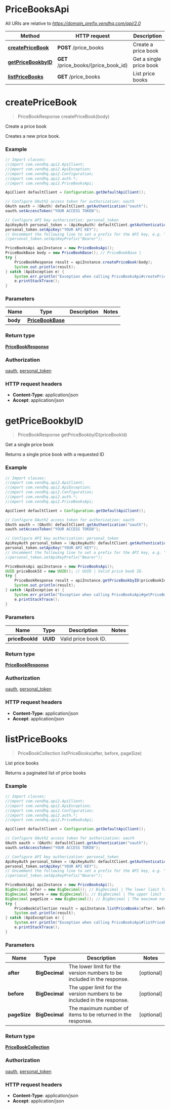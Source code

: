 # PriceBooksApi

All URIs are relative to *https://domain_prefix.vendhq.com/api/2.0*

Method | HTTP request | Description
------------- | ------------- | -------------
[**createPriceBook**](PriceBooksApi.md#createPriceBook) | **POST** /price_books | Create a price book
[**getPriceBookbyID**](PriceBooksApi.md#getPriceBookbyID) | **GET** /price_books/{price_book_id} | Get a single price book
[**listPriceBooks**](PriceBooksApi.md#listPriceBooks) | **GET** /price_books | List price books


<a name="createPriceBook"></a>
# **createPriceBook**
> PriceBookResponse createPriceBook(body)

Create a price book

Creates a new price book.

### Example
```java
// Import classes:
//import com.vendhq.api2.ApiClient;
//import com.vendhq.api2.ApiException;
//import com.vendhq.api2.Configuration;
//import com.vendhq.api2.auth.*;
//import com.vendhq.api2.PriceBooksApi;

ApiClient defaultClient = Configuration.getDefaultApiClient();

// Configure OAuth2 access token for authorization: oauth
OAuth oauth = (OAuth) defaultClient.getAuthentication("oauth");
oauth.setAccessToken("YOUR ACCESS TOKEN");

// Configure API key authorization: personal_token
ApiKeyAuth personal_token = (ApiKeyAuth) defaultClient.getAuthentication("personal_token");
personal_token.setApiKey("YOUR API KEY");
// Uncomment the following line to set a prefix for the API key, e.g. "Bearer" (defaults to null)
//personal_token.setApiKeyPrefix("Bearer");

PriceBooksApi apiInstance = new PriceBooksApi();
PriceBookBase body = new PriceBookBase(); // PriceBookBase | 
try {
    PriceBookResponse result = apiInstance.createPriceBook(body);
    System.out.println(result);
} catch (ApiException e) {
    System.err.println("Exception when calling PriceBooksApi#createPriceBook");
    e.printStackTrace();
}
```

### Parameters

Name | Type | Description  | Notes
------------- | ------------- | ------------- | -------------
 **body** | [**PriceBookBase**](PriceBookBase.md)|  |

### Return type

[**PriceBookResponse**](PriceBookResponse.md)

### Authorization

[oauth](../README.md#oauth), [personal_token](../README.md#personal_token)

### HTTP request headers

 - **Content-Type**: application/json
 - **Accept**: application/json

<a name="getPriceBookbyID"></a>
# **getPriceBookbyID**
> PriceBookResponse getPriceBookbyID(priceBookId)

Get a single price book

Returns a single price book with a requested ID

### Example
```java
// Import classes:
//import com.vendhq.api2.ApiClient;
//import com.vendhq.api2.ApiException;
//import com.vendhq.api2.Configuration;
//import com.vendhq.api2.auth.*;
//import com.vendhq.api2.PriceBooksApi;

ApiClient defaultClient = Configuration.getDefaultApiClient();

// Configure OAuth2 access token for authorization: oauth
OAuth oauth = (OAuth) defaultClient.getAuthentication("oauth");
oauth.setAccessToken("YOUR ACCESS TOKEN");

// Configure API key authorization: personal_token
ApiKeyAuth personal_token = (ApiKeyAuth) defaultClient.getAuthentication("personal_token");
personal_token.setApiKey("YOUR API KEY");
// Uncomment the following line to set a prefix for the API key, e.g. "Bearer" (defaults to null)
//personal_token.setApiKeyPrefix("Bearer");

PriceBooksApi apiInstance = new PriceBooksApi();
UUID priceBookId = new UUID(); // UUID | Valid price book ID.
try {
    PriceBookResponse result = apiInstance.getPriceBookbyID(priceBookId);
    System.out.println(result);
} catch (ApiException e) {
    System.err.println("Exception when calling PriceBooksApi#getPriceBookbyID");
    e.printStackTrace();
}
```

### Parameters

Name | Type | Description  | Notes
------------- | ------------- | ------------- | -------------
 **priceBookId** | **UUID**| Valid price book ID. |

### Return type

[**PriceBookResponse**](PriceBookResponse.md)

### Authorization

[oauth](../README.md#oauth), [personal_token](../README.md#personal_token)

### HTTP request headers

 - **Content-Type**: application/json
 - **Accept**: application/json

<a name="listPriceBooks"></a>
# **listPriceBooks**
> PriceBookCollection listPriceBooks(after, before, pageSize)

List price books

Returns a paginated list of price books

### Example
```java
// Import classes:
//import com.vendhq.api2.ApiClient;
//import com.vendhq.api2.ApiException;
//import com.vendhq.api2.Configuration;
//import com.vendhq.api2.auth.*;
//import com.vendhq.api2.PriceBooksApi;

ApiClient defaultClient = Configuration.getDefaultApiClient();

// Configure OAuth2 access token for authorization: oauth
OAuth oauth = (OAuth) defaultClient.getAuthentication("oauth");
oauth.setAccessToken("YOUR ACCESS TOKEN");

// Configure API key authorization: personal_token
ApiKeyAuth personal_token = (ApiKeyAuth) defaultClient.getAuthentication("personal_token");
personal_token.setApiKey("YOUR API KEY");
// Uncomment the following line to set a prefix for the API key, e.g. "Bearer" (defaults to null)
//personal_token.setApiKeyPrefix("Bearer");

PriceBooksApi apiInstance = new PriceBooksApi();
BigDecimal after = new BigDecimal(); // BigDecimal | The lower limit for the version numbers to be included in the response.
BigDecimal before = new BigDecimal(); // BigDecimal | The upper limit for the version numbers to be included in the response.
BigDecimal pageSize = new BigDecimal(); // BigDecimal | The maximum number of items to be returned in the response.
try {
    PriceBookCollection result = apiInstance.listPriceBooks(after, before, pageSize);
    System.out.println(result);
} catch (ApiException e) {
    System.err.println("Exception when calling PriceBooksApi#listPriceBooks");
    e.printStackTrace();
}
```

### Parameters

Name | Type | Description  | Notes
------------- | ------------- | ------------- | -------------
 **after** | **BigDecimal**| The lower limit for the version numbers to be included in the response. | [optional]
 **before** | **BigDecimal**| The upper limit for the version numbers to be included in the response. | [optional]
 **pageSize** | **BigDecimal**| The maximum number of items to be returned in the response. | [optional]

### Return type

[**PriceBookCollection**](PriceBookCollection.md)

### Authorization

[oauth](../README.md#oauth), [personal_token](../README.md#personal_token)

### HTTP request headers

 - **Content-Type**: application/json
 - **Accept**: application/json

